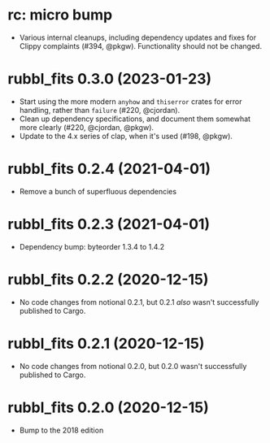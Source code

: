 # rc: micro bump

- Various internal cleanups, including dependency updates and fixes for Clippy
  complaints (#394, @pkgw). Functionality should not be changed.


# rubbl_fits 0.3.0 (2023-01-23)

- Start using the more modern `anyhow` and `thiserror` crates for error
  handling, rather than `failure` (#220, @cjordan).
- Clean up dependency specifications, and document them somewhat more clearly
  (#220, @cjordan, @pkgw).
- Update to the 4.x series of clap, when it's used (#198, @pkgw).


# rubbl_fits 0.2.4 (2021-04-01)

- Remove a bunch of superfluous dependencies


# rubbl_fits 0.2.3 (2021-04-01)

- Dependency bump: byteorder 1.3.4 to 1.4.2


# rubbl_fits 0.2.2 (2020-12-15)

- No code changes from notional 0.2.1, but 0.2.1 *also* wasn't successfully
  published to Cargo.


# rubbl_fits 0.2.1 (2020-12-15)

- No code changes from notional 0.2.0, but 0.2.0 wasn't successfully published
  to Cargo.


# rubbl_fits 0.2.0 (2020-12-15)

- Bump to the 2018 edition
